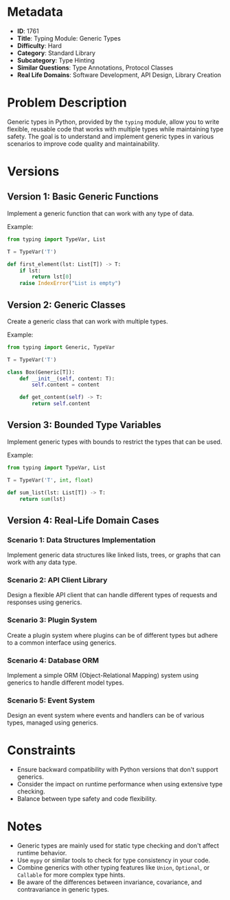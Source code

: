 # Metadata

- **ID**: 1761
- **Title**: Typing Module: Generic Types
- **Difficulty**: Hard
- **Category**: Standard Library
- **Subcategory**: Type Hinting
- **Similar Questions**: Type Annotations, Protocol Classes
- **Real Life Domains**: Software Development, API Design, Library Creation

# Problem Description

Generic types in Python, provided by the `typing` module, allow you to write flexible, reusable code that works with multiple types while maintaining type safety. The goal is to understand and implement generic types in various scenarios to improve code quality and maintainability.

# Versions

## Version 1: Basic Generic Functions

Implement a generic function that can work with any type of data.

Example:
```python
from typing import TypeVar, List

T = TypeVar('T')

def first_element(lst: List[T]) -> T:
    if lst:
        return lst[0]
    raise IndexError("List is empty")
```

## Version 2: Generic Classes

Create a generic class that can work with multiple types.

Example:
```python
from typing import Generic, TypeVar

T = TypeVar('T')

class Box(Generic[T]):
    def __init__(self, content: T):
        self.content = content

    def get_content(self) -> T:
        return self.content
```

## Version 3: Bounded Type Variables

Implement generic types with bounds to restrict the types that can be used.

Example:
```python
from typing import TypeVar, List

T = TypeVar('T', int, float)

def sum_list(lst: List[T]) -> T:
    return sum(lst)
```

## Version 4: Real-Life Domain Cases

### Scenario 1: Data Structures Implementation
Implement generic data structures like linked lists, trees, or graphs that can work with any data type.

### Scenario 2: API Client Library
Design a flexible API client that can handle different types of requests and responses using generics.

### Scenario 3: Plugin System
Create a plugin system where plugins can be of different types but adhere to a common interface using generics.

### Scenario 4: Database ORM
Implement a simple ORM (Object-Relational Mapping) system using generics to handle different model types.

### Scenario 5: Event System
Design an event system where events and handlers can be of various types, managed using generics.

# Constraints

- Ensure backward compatibility with Python versions that don't support generics.
- Consider the impact on runtime performance when using extensive type checking.
- Balance between type safety and code flexibility.

# Notes

- Generic types are mainly used for static type checking and don't affect runtime behavior.
- Use `mypy` or similar tools to check for type consistency in your code.
- Combine generics with other typing features like `Union`, `Optional`, or `Callable` for more complex type hints.
- Be aware of the differences between invariance, covariance, and contravariance in generic types.